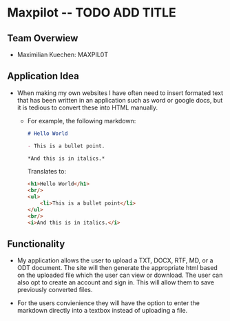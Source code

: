 # Maxpilot -- TODO ADD TITLE

## Team Overwiew
- Maximilian Kuechen: MAXPIL0T

## Application Idea

- When making my own websites I have often need to insert formated text that has been written in an application such as word or google docs, but it is tedious to convert these into HTML manually. 

    - For example, the following markdown:
        ```md
        # Hello World 

        - This is a bullet point.

        *And this is in italics.*
        ```

        Translates to:

        ```html
        <h1>Hello World</h1>
        <br/>
        <ul>
            <li>This is a bullet point</li>
        </ul>
        <br/>
        <i>And this is in italics.</i>
        ```

## Functionality

- My application allows the user to upload a TXT, DOCX, RTF, MD, or a ODT document. The site will then generate the appropriate html based on the uploaded file which the user can view or download. The user can also opt to create an account and sign in. This will allow them to save previously converted files.

- For the users convienience they will have the option to enter the markdown directly into a textbox instead of uploading a file.